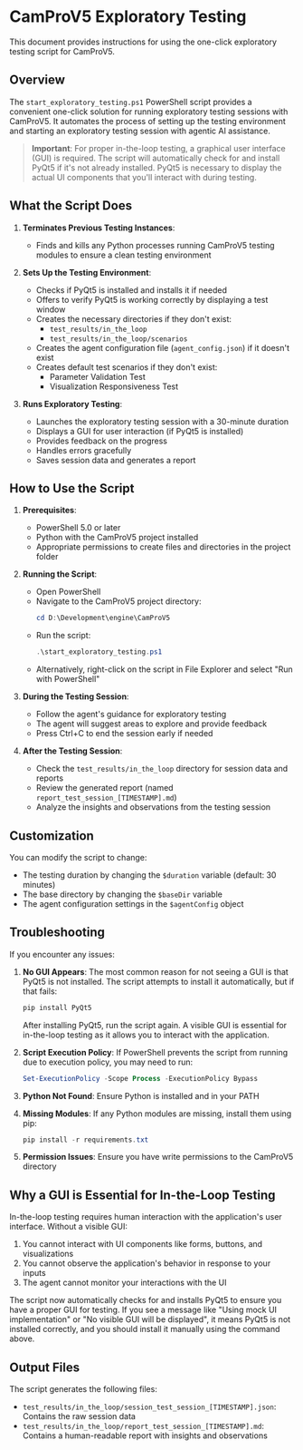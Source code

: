 # CamProV5 Exploratory Testing

This document provides instructions for using the one-click exploratory testing script for CamProV5.

## Overview

The `start_exploratory_testing.ps1` PowerShell script provides a convenient one-click solution for running exploratory testing sessions with CamProV5. It automates the process of setting up the testing environment and starting an exploratory testing session with agentic AI assistance.

> **Important**: For proper in-the-loop testing, a graphical user interface (GUI) is required. The script will automatically check for and install PyQt5 if it's not already installed. PyQt5 is necessary to display the actual UI components that you'll interact with during testing.

## What the Script Does

1. **Terminates Previous Testing Instances**:
   - Finds and kills any Python processes running CamProV5 testing modules to ensure a clean testing environment

2. **Sets Up the Testing Environment**:
   - Checks if PyQt5 is installed and installs it if needed
   - Offers to verify PyQt5 is working correctly by displaying a test window
   - Creates the necessary directories if they don't exist:
     - `test_results/in_the_loop`
     - `test_results/in_the_loop/scenarios`
   - Creates the agent configuration file (`agent_config.json`) if it doesn't exist
   - Creates default test scenarios if they don't exist:
     - Parameter Validation Test
     - Visualization Responsiveness Test

3. **Runs Exploratory Testing**:
   - Launches the exploratory testing session with a 30-minute duration
   - Displays a GUI for user interaction (if PyQt5 is installed)
   - Provides feedback on the progress
   - Handles errors gracefully
   - Saves session data and generates a report

## How to Use the Script

1. **Prerequisites**:
   - PowerShell 5.0 or later
   - Python with the CamProV5 project installed
   - Appropriate permissions to create files and directories in the project folder

2. **Running the Script**:
   - Open PowerShell
   - Navigate to the CamProV5 project directory:
     ```powershell
     cd D:\Development\engine\CamProV5
     ```
   - Run the script:
     ```powershell
     .\start_exploratory_testing.ps1
     ```
   - Alternatively, right-click on the script in File Explorer and select "Run with PowerShell"

3. **During the Testing Session**:
   - Follow the agent's guidance for exploratory testing
   - The agent will suggest areas to explore and provide feedback
   - Press Ctrl+C to end the session early if needed

4. **After the Testing Session**:
   - Check the `test_results/in_the_loop` directory for session data and reports
   - Review the generated report (named `report_test_session_[TIMESTAMP].md`)
   - Analyze the insights and observations from the testing session

## Customization

You can modify the script to change:

- The testing duration by changing the `$duration` variable (default: 30 minutes)
- The base directory by changing the `$baseDir` variable
- The agent configuration settings in the `$agentConfig` object

## Troubleshooting

If you encounter any issues:

1. **No GUI Appears**: The most common reason for not seeing a GUI is that PyQt5 is not installed. The script attempts to install it automatically, but if that fails:
   ```powershell
   pip install PyQt5
   ```
   After installing PyQt5, run the script again. A visible GUI is essential for in-the-loop testing as it allows you to interact with the application.

2. **Script Execution Policy**: If PowerShell prevents the script from running due to execution policy, you may need to run:
   ```powershell
   Set-ExecutionPolicy -Scope Process -ExecutionPolicy Bypass
   ```

3. **Python Not Found**: Ensure Python is installed and in your PATH

4. **Missing Modules**: If any Python modules are missing, install them using pip:
   ```powershell
   pip install -r requirements.txt
   ```

5. **Permission Issues**: Ensure you have write permissions to the CamProV5 directory

## Why a GUI is Essential for In-the-Loop Testing

In-the-loop testing requires human interaction with the application's user interface. Without a visible GUI:

1. You cannot interact with UI components like forms, buttons, and visualizations
2. You cannot observe the application's behavior in response to your inputs
3. The agent cannot monitor your interactions with the UI

The script now automatically checks for and installs PyQt5 to ensure you have a proper GUI for testing. If you see a message like "Using mock UI implementation" or "No visible GUI will be displayed", it means PyQt5 is not installed correctly, and you should install it manually using the command above.

## Output Files

The script generates the following files:

- `test_results/in_the_loop/session_test_session_[TIMESTAMP].json`: Contains the raw session data
- `test_results/in_the_loop/report_test_session_[TIMESTAMP].md`: Contains a human-readable report with insights and observations